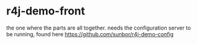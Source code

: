 # r4j-demo-front
the one where the parts are all together.
needs the configuration server to be running, found here https://github.com/sunbor/r4j-demo-config
